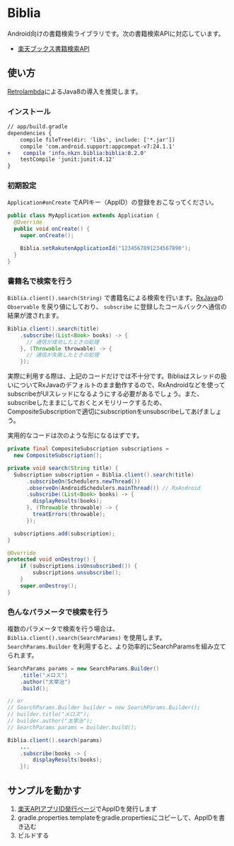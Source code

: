 Biblia
==========

Android向けの書籍検索ライブラリです。次の書籍検索APIに対応しています。

* [楽天ブックス書籍検索API](https://webservice.rakuten.co.jp/api/booksbooksearch/)

使い方
----------

[Retrolambda](https://github.com/evant/gradle-retrolambda)によるJava8の導入を推奨します。

### インストール

```diff
// app/build.gradle
dependencies {
    compile fileTree(dir: 'libs', include: ['*.jar'])
    compile 'com.android.support:appcompat-v7:24.1.1'
+    compile 'info.nkzn.biblia:biblia:0.2.0'
    testCompile 'junit:junit:4.12'
}
```

### 初期設定

`Application#onCreate` でAPIキー（AppID）の登録をおこなってください。

```java
public class MyApplication extends Application {
  @Override
  public void onCreate() {
    super.onCreate();

    Biblia.setRakutenApplicationId("1234567891234567890");
  }
}
```

### 書籍名で検索を行う

`Biblia.client().search(String)` で書籍名による検索を行います。[RxJava](https://github.com/ReactiveX/RxJava)の `Observable` を戻り値にしており、 `subscribe` に登録したコールバックへ通信の結果が渡されます。

```java
Biblia.client().search(title)
    .subscribe((List<Book> books) -> {
      // 通信が成功したときの処理
    }, (Throwable throwable) -> {
      // 通信が失敗したときの処理
    });
```

実際に利用する際は、上記のコードだけでは不十分です。Bibliaはスレッドの扱いについてRxJavaのデフォルトのまま動作するので、RxAndroidなどを使ってsubscribeがUIスレッドになるようにする必要があるでしょう。また、subscribeしたままにしておくとメモリリークするため、CompositeSubscriptionで適切にsubscriptionをunsubscribeしてあげましょう。

実用的なコードは次のような形になるはずです。

```java
private final CompositeSubscription subscriptions =
  new CompositeSubscription();

private void search(String title) {
  Subscription subscription = Biblia.client().search(title)
      .subscribeOn(Schedulers.newThread())
      .observeOn(AndroidSchedulers.mainThread()) // RxAndroid
      .subscribe((List<Book> books) -> {
        displayResults(books);
      }, (Throwable throwable) -> {
        treatErrors(throwable);
      });

  subscriptions.add(subscription);
}

@Override
protected void onDestroy() {
    if (subscriptions.isUnsubscribed()) {
        subscriptions.unsubscribe();
    }
    super.onDestroy();
}
```

### 色んなパラメータで検索を行う

複数のパラメータで検索を行う場合は、 `Biblia.client().search(SearchParams)` を使用します。 `SearchParams.Builder` を利用すると、より効率的にSearchParamsを組み立てられます。

```java
SearchParams params = new SearchParams.Builder()
    .title("メロス")
    .author("太宰治")
    .build();

// or
// SearchParams.Builder builder = new SearchParams.Builder();
// builder.title("メロス");
// builder.author("太宰治");
// SearchParams params = builder.build();

Biblia.client().search(params)
    ...
    .subscribe(books -> {
        displayResults(books);
    });
```

サンプルを動かす
----------

1. [楽天APIアプリID発行ページ](https://webservice.rakuten.co.jp/app/create)でAppIDを発行します
2. gradle.properties.templateをgradle.propertiesにコピーして、AppIDを書き込む
3. ビルドする
